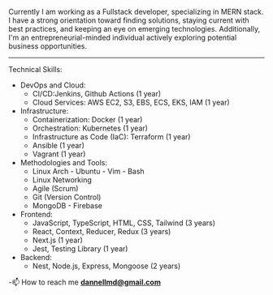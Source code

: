 Currently I am working as a Fullstack developer, specializing in MERN stack. I have a strong orientation toward finding solutions, staying current with best practices, and keeping an eye on emerging technologies. 
Additionally, I'm an entrepreneurial-minded individual actively exploring potential business opportunities.
<hr/>
Technical Skills:
<ul> <li> <span>DevOps and Cloud:</span> <ul> <li>CI/CD:Jenkins, Github Actions (1 year)</li> <li>Cloud Services: AWS EC2, S3, EBS, ECS, EKS, IAM (1 year)</li> </ul> </li> <li> <span>Infrastructure:</span> <ul> <li>Containerization: Docker (1 year)</li> <li>Orchestration: Kubernetes (1 year)</li> <li>Infrastructure as Code (IaC): Terraform (1 year)</li> <li>Ansible (1 year)</li> <li>Vagrant (1 year)</li> </ul> </li> <li> <span>Methodologies and Tools:</span> <ul> <li>Linux Arch - Ubuntu - Vim - Bash</li> <li>Linux Networking</li> <li>Agile (Scrum)</li> <li>Git (Version Control)</li> <li>MongoDB - Firebase</li> </ul> </li> <li> <span>Frontend:</span> <ul> <li>JavaScript, TypeScript, HTML, CSS, Tailwind (3 years)</li> <li>React, Context, Reducer, Redux (3 years)</li> <li>Next.js (1 year)</li> <li>Jest, Testing Library (1 year)</li> </ul> </li> <li> <span>Backend:</span> <ul> <li>Nest, Node.js, Express, Mongoose (2 years)</li> </ul> </li> </ul>

-📫 How to reach me **dannellmd@gmail.com**
